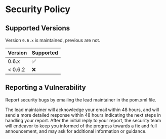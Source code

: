# Security Policy

## Supported Versions

Version `0.6.x` is maintained, previous are not.

| Version | Supported          |
| ------- | ------------------ |
| 0.6.x   | :white_check_mark: |
| < 0.6.2 | :x:                |

## Reporting a Vulnerability

Report security bugs by emailing the lead maintainer in the pom.xml file.

The lead maintainer will acknowledge your email within 48 hours, and will send a more detailed response within 48 hours indicating the next steps in handling your report. After the initial reply to your report, the security team will endeavor to keep you informed of the progress towards a fix and full announcement, and may ask for additional information or guidance.
